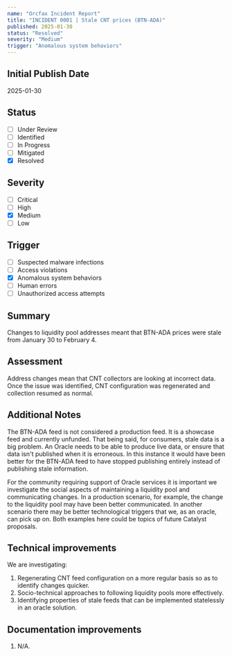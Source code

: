 ```yaml
---
name: "Orcfax Incident Report"
title: "INCIDENT 0001 | Stale CNT prices (BTN-ADA)"
published: 2025-01-30
status: "Resolved"
severity: "Medium"
trigger: "Anomalous system behaviors"
---
```


## Initial Publish Date

2025-01-30

## Status

-   [ ] Under Review
-   [ ] Identified
-   [ ] In Progress
-   [ ] Mitigated
-   [x] Resolved

## Severity

-   [ ] Critical
-   [ ] High
-   [x] Medium
-   [ ] Low

## Trigger

-   [ ] Suspected malware infections
-   [ ] Access violations
-   [x] Anomalous system behaviors
-   [ ] Human errors
-   [ ] Unauthorized access attempts

## Summary

Changes to liquidity pool addresses meant that BTN-ADA prices were stale from
January 30 to February 4.

## Assessment

Address changes mean that CNT collectors are looking at incorrect data. Once
the issue was identified, CNT configuration was regenerated and collection
resumed as normal.

## Additional Notes

The BTN-ADA feed is not considered a production feed. It is a showcase feed
and currently unfunded. That being said, for consumers, stale data is a big
problem. An Oracle needs to be able to produce live data, or ensure that data
isn't published when it is erroneous. In this instance it would have been better
for the BTN-ADA feed to have stopped publishing entirely instead of publishing
stale information.

For the community requiring support of Oracle services it is important we
investigate the social aspects of maintaining a liquidity pool and
communicating changes. In a production scenario, for example, the change to the
liquidity pool may have been better communicated. In another scenario there
may be better technological triggers that we, as an oracle, can pick up on.
Both examples here could be topics of future Catalyst proposals.

## Technical improvements

We are investigating:

1. Regenerating CNT feed configuration on a more regular basis so as to identify
   changes quicker.
1. Socio-technical approaches to following liquidity pools more effectively.
1. Identifying properties of stale feeds that can be implemented statelessly
   in an oracle solution.

## Documentation improvements

1. N/A.
